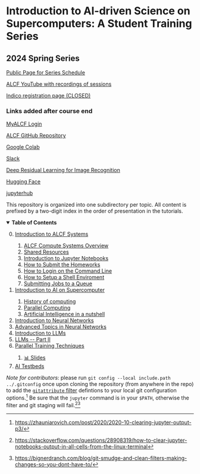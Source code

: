 # Introduction to AI-driven Science on Supercomputers: A Student Training Series
## 2024 Spring Series

[Public Page for Series Schedule](https://www.alcf.anl.gov/alcf-ai-science-training-series)

[ALCF YouTube with recordings of sessions](https://www.youtube.com/@argonneleadershipcomputing8396)

[Indico registration page (CLOSED)](https://events.cels.anl.gov/event/436)

### Links added after course end

[MyALCF Login](https://my.alcf.anl.gov/#/login)

[ALCF GitHub Repository](https://github.com/argonne-lcf/ai-science-training-series)

[Google Colab](https://colab.research.google.com/)

[Slack](alcfai4science-fa2024.slack.com)

[Deep Residual Learning for Image Recognition](https://arxiv.org/pdf/1512.03385)

[Hugging Face](https://huggingface.co/)

[jupyterhub](https://jupyter.alcf.anl.gov/polaris/hub/)

This repository is organized into one subdirectory per topic.  All content is prefixed by a two-digit index in the order of presentation in the tutorials.

<details open>
  <summary>  <b>Table of Contents</b> </summary>
  <ol start="0.">
    <li> <a href="./00_introToAlcf/">Introduction to ALCF Systems </a> </li>
    <ol>
      <li> <a href="./00_introToAlcf/00_computeSystems.md">ALCF Compute Systems Overview</a></li>
      <li> <a href="./00_introToAlcf/01_sharedResources">Shared Resources</a></li>
      <li> <a href="./00_introToAlcf/02_jupyterNotebooks.md">Introduction to Jupyter Notebooks</a></li>
      <li> <a href="./00_introToAlcf/03_githubHomework.md">How to Submit the Homeworks</a></li>
      <li> <a href="./00_introToAlcf/10_howToLogin.md">How to Login on the Command Line</a></li>
      <li> <a href="./00_introToAlcf/11_howToSetupEnvironment.md">How to Setup a Shell Enviroment</a></li>
      <li> <a href="./00_introToAlcf/12_jobQueuesSubmission.md">Submitting Jobs to a Queue</a></li>
    </ol>
    <li> <a href="./01_intro_AI_on_Supercomputer">Introduction to AI on Supercomputer </a> </li>
    <ol> 
       <li> <a href="./01_intro_AI_on_Supercomputer/evolution.md"> History of computing </a></li>
       <li> <a href="./01_intro_AI_on_Supercomputer/parallel_computing.md"> Parallel Computing </a></li>
       <li> <a href="./01_intro_AI_on_Supercomputer/01_linear_regression_sgd.ipynb"> Artificial Intelligence in a nutshell </a></li>
    </ol>
    <li> <a href="./02_intro_neural_networks"> Introduction to Neural Networks </a></li>
    <li> <a href="./03_advanced_neural_networks"> Advanced Topics in Neural Networks </a></li> 
    <li> <a href="./04_intro_to_llms"> Introduction to LLMs </a></li> 
    <li> <a href="./05_llm_part2"> LLMs -- Part II </a></li> 
    <li> <a href="./06_parallel_training"> Parallel Training Techniques</a></li> 
    <ol> 
      <li> <a href="https://saforem2.github.io/parallel-training-slides/#/">📊 Slides</a></li></ol>
    <li> <a href="./07_AITestbeds/"> AI Testbeds</a></li> 
    
</details>


*Note for contributors*: please run `git config --local include.path ../.gitconfig` once
upon cloning the repository (from anywhere in the repo) to add the	[`gitattribute`
filter](https://git-scm.com/docs/gitattributes#_filter) defintions to your local git
configuration options.[^1] Be sure that the `jupyter` command is in your `$PATH`,
otherwise the filter and git staging will fail.[^2][^3]

[^1]: https://zhauniarovich.com/post/2020/2020-10-clearing-jupyter-output-p3/
[^2]: https://stackoverflow.com/questions/28908319/how-to-clear-jupyter-notebooks-output-in-all-cells-from-the-linux-terminal
[^3]: https://bignerdranch.com/blog/git-smudge-and-clean-filters-making-changes-so-you-dont-have-to/
